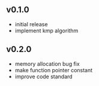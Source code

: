 ## v0.1.0
* initial release
* implement kmp algorithm

## v0.2.0
* memory allocation bug fix
* make function pointer constant
* improve code standard
